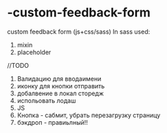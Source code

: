 # -custom-feedback-form
 custom feedback form (js+css/sass)
 In sass used:
 1. mixin
 2. placeholder
   

//TODO 
1. Валидацию для вводаимени
2. иконку для кнопки отправить
3. добалвение в локал сторедж
4. испольовать лодаш
5. JS
6. Кнопка - сабмит, убрать перезагрузку страницу
7. бэкдроп - правиьлный!! 